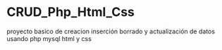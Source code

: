 # CRUD_Php_Html_Css
proyecto basico de creacion inserción borrado y actualización de datos usando php mysql html y css
